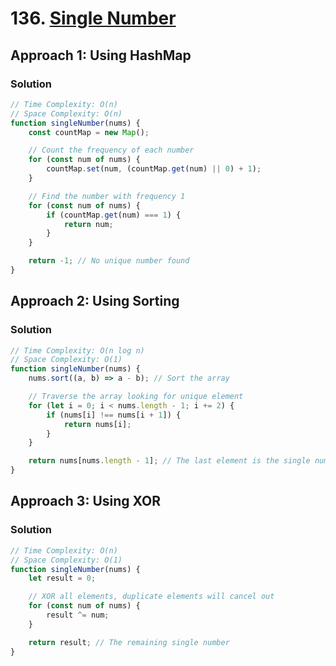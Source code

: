# 136. [Single Number](https://leetcode.com/problems/single-number/)

## Approach 1: Using HashMap

### Solution
```javascript
// Time Complexity: O(n)
// Space Complexity: O(n)
function singleNumber(nums) {
    const countMap = new Map();

    // Count the frequency of each number
    for (const num of nums) {
        countMap.set(num, (countMap.get(num) || 0) + 1);
    }

    // Find the number with frequency 1
    for (const num of nums) {
        if (countMap.get(num) === 1) {
            return num;
        }
    }

    return -1; // No unique number found
}
```

## Approach 2: Using Sorting

### Solution
```javascript
// Time Complexity: O(n log n)
// Space Complexity: O(1)
function singleNumber(nums) {
    nums.sort((a, b) => a - b); // Sort the array

    // Traverse the array looking for unique element
    for (let i = 0; i < nums.length - 1; i += 2) {
        if (nums[i] !== nums[i + 1]) {
            return nums[i];
        }
    }

    return nums[nums.length - 1]; // The last element is the single number
}
```

## Approach 3: Using XOR

### Solution
```javascript
// Time Complexity: O(n)
// Space Complexity: O(1)
function singleNumber(nums) {
    let result = 0;

    // XOR all elements, duplicate elements will cancel out
    for (const num of nums) {
        result ^= num;
    }

    return result; // The remaining single number
}
```

